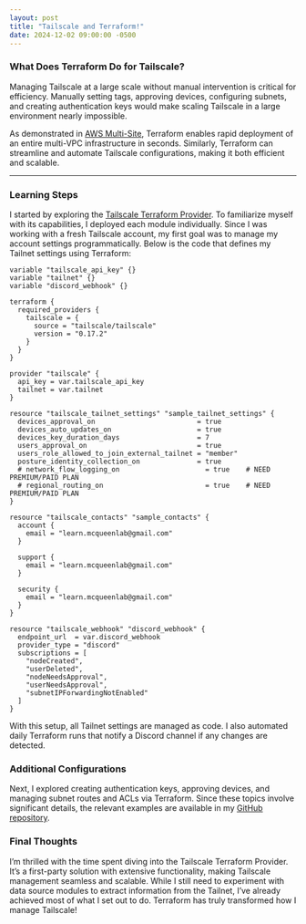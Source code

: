 ```yaml
---
layout: post
title: "Tailscale and Terraform!"
date: 2024-12-02 09:00:00 -0500
---
```


### What Does Terraform Do for Tailscale?
Managing Tailscale at a large scale without manual intervention is critical for efficiency. Manually setting tags, approving devices, configuring subnets, and creating authentication keys would make scaling Tailscale in a large environment nearly impossible.

As demonstrated in [AWS Multi-Site](https://blog.mcqueenlab.net/posts/aws-multi-vpc/), Terraform enables rapid deployment of an entire multi-VPC infrastructure in seconds. Similarly, Terraform can streamline and automate Tailscale configurations, making it both efficient and scalable.

---

### Learning Steps
I started by exploring the [Tailscale Terraform Provider](https://registry.terraform.io/providers/tailscale/tailscale/latest/docs). To familiarize myself with its capabilities, I deployed each module individually. Since I was working with a fresh Tailscale account, my first goal was to manage my account settings programmatically. Below is the code that defines my Tailnet settings using Terraform:

```hcl
variable "tailscale_api_key" {}
variable "tailnet" {}
variable "discord_webhook" {}

terraform {
  required_providers {
    tailscale = {
      source = "tailscale/tailscale"
      version = "0.17.2"
    }
  }
}

provider "tailscale" {
  api_key = var.tailscale_api_key
  tailnet = var.tailnet
}

resource "tailscale_tailnet_settings" "sample_tailnet_settings" {
  devices_approval_on                         = true
  devices_auto_updates_on                     = true
  devices_key_duration_days                   = 7
  users_approval_on                           = true
  users_role_allowed_to_join_external_tailnet = "member"
  posture_identity_collection_on              = true
  # network_flow_logging_on                     = true    # NEED PREMIUM/PAID PLAN
  # regional_routing_on                         = true    # NEED PREMIUM/PAID PLAN
}

resource "tailscale_contacts" "sample_contacts" {
  account {
    email = "learn.mcqueenlab@gmail.com"
  }

  support {
    email = "learn.mcqueenlab@gmail.com"
  }

  security {
    email = "learn.mcqueenlab@gmail.com"
  }
}

resource "tailscale_webhook" "discord_webhook" {
  endpoint_url  = var.discord_webhook
  provider_type = "discord"
  subscriptions = [
    "nodeCreated",
    "userDeleted",
    "nodeNeedsApproval",
    "userNeedsApproval",
    "subnetIPForwardingNotEnabled"
  ]
}
```
With this setup, all Tailnet settings are managed as code. I also automated daily Terraform runs that notify a Discord channel if any changes are detected.
### Additional Configurations
Next, I explored creating authentication keys, approving devices, and managing subnet routes and ACLs via Terraform. Since these topics involve significant details, the relevant examples are available in my [GitHub repository](https://github.com/rhysmcqueen/Learning/tree/main/Software-Examples/Tailscale-Examples/Tailscale-Terraform).

### Final Thoughts
I’m thrilled with the time spent diving into the Tailscale Terraform Provider. It’s a first-party solution with extensive functionality, making Tailscale management seamless and scalable. While I still need to experiment with data source modules to extract information from the Tailnet, I’ve already achieved most of what I set out to do. Terraform has truly transformed how I manage Tailscale!